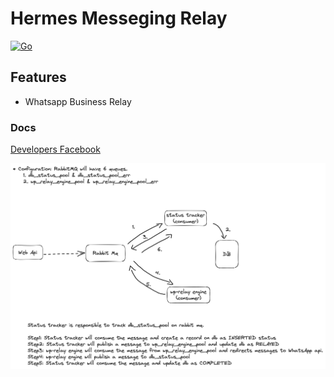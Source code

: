 # Hermes Messeging Relay

[![Go](https://github.com/ekinbulut/gwpm-api/actions/workflows/go.yml/badge.svg?branch=master)](https://github.com/ekinbulut/gwpm-api/actions/workflows/go.yml)

## Features

 * Whatsapp Business Relay

### Docs

[Developers Facebook](https://developers.facebook.com/docs/whatsapp/cloud-api/get-started)

![Alt text](image.png)